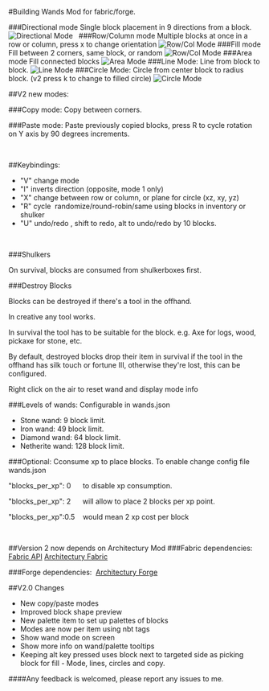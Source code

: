#Building Wands Mod for fabric/forge.


###Directional mode
Single block placement in 9 directions from a block.
![Directional Mode](https://www.dropbox.com/s/qprvbqbhl3e6w3y/mode1.jpg?raw=1)
 
###Row/Column mode
Multiple blocks at once in a row or column, press x to change orientation
![Row/Col Mode](https://www.dropbox.com/s/awk892ii4ztqwsz/mode2.jpg?raw=1)
###Fill mode
Fill between 2 corners, same block, or random
![Row/Col Mode](https://www.dropbox.com/s/gf1i4zwafbtsdvp/wand_mode2.gif?raw=1)
###Area mode
Fill connected blocks
![Area Mode](https://www.dropbox.com/s/ixe0qgi44csye8l/2020-11-16_01.54.28.jpg?raw=1)
###Line Mode:
Line from block to block.
![Line Mode](https://www.dropbox.com/s/ruq1b35vd1y3nhd/line.jpg?raw=1)
###Circle Mode:
Circle from center block to radius block. (v2 press k to change to filled circle)
![Circle Mode](https://www.dropbox.com/s/h7fkaypwfzuftu0/circle.jpg?raw=1)

##V2 new modes:

###Copy mode:
Copy between corners.

###Paste mode: 
Paste previously copied blocks, press R to cycle rotation on Y axis by 90 degrees increments.

 

##Keybindings:

- "V" change mode
- "I" inverts direction (opposite, mode 1 only)
- "X" change between row or column, or plane for circle (xz, xy, yz)
- "R" cycle  randomize/round-robin/same using blocks in inventory or shulker
- "U" undo/redo , shift to redo, alt to undo/redo by 10 blocks.

 

###Shulkers

On survival, blocks are consumed from shulkerboxes first.

###Destroy Blocks

Blocks can be destroyed if there's a tool in the offhand.

In creative any tool works.

In survival the tool has to be suitable for the block. e.g. Axe for logs, wood, pickaxe for stone, etc.

By default, destroyed blocks drop their item in survival if the tool in the offhand has silk touch or fortune III, otherwise they're lost, this can be configured.

Right click on the air to reset wand and display mode info

###Levels of wands:
Configurable in wands.json
- Stone wand: 9 block limit.
- Iron wand: 49 block limit.
- Diamond wand: 64 block limit.
- Netherite wand: 128 block limit.

###Optional: 
Cconsume xp to place blocks. To enable change config file wands.json

"blocks_per_xp": 0      to disable xp consumption. 

"blocks_per_xp": 2      will allow to place 2 blocks per xp point.

"blocks_per_xp":0.5    would mean 2 xp cost per block

 

##Version 2 now depends on Architectury Mod
###Fabric dependencies: 
[Fabric API](https://www.curseforge.com/minecraft/mc-mods/fabric-api)
[Architectury Fabric](https://www.curseforge.com/minecraft/mc-mods/architectury-fabric)
  

###Forge dependencies: 
[Architectury Forge](https://www.curseforge.com/minecraft/mc-mods/architectury-forge)
 

##V2.0 Changes

- New copy/paste modes
- Improved block shape preview
- New palette item to set up palettes of blocks
- Modes are now per item using nbt tags
- Show wand mode on screen
- Show more info on wand/palette tooltips
- Keeping alt key pressed uses block next to targeted side as picking block for fill - Mode, lines, circles and copy.
 

####Any feedback is welcomed, please report any issues to me.
